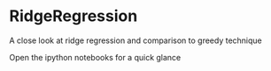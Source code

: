 # RidgeRegression
A close look at ridge regression and comparison to greedy technique


Open the ipython notebooks for a quick glance
